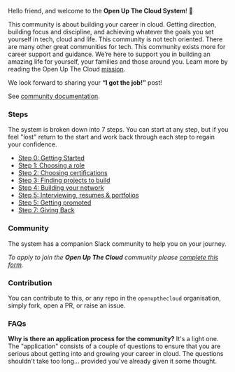 
Hello friend, and welcome to the **Open Up The Cloud System**! 👋

This community is about building your career in cloud. Getting direction, building focus and discipline, and achieving whatever the goals you set yourself in tech, cloud and life. This community is not tech oriented. There are many other great communities for tech. This community exists more for career support and guidance. We’re here to support you in building an amazing life for yourself, your families and those around you. Learn more by reading the Open Up The Cloud [mission](https://openupthecloud.com/mission).

We look forward to sharing your **“I got the job!”** post!

See [community documentation](https://openupthecloud.github.io/community/).

### Steps

The system is broken down into 7 steps. You can start at any step, but if you feel "lost" return to the start and work back through each step to regain your confidence. 

- [Step 0: Getting Started](https://openupthecloud.github.io/system/step-0-getting-started)
- [Step 1: Choosing a role](https://openupthecloud.github.io/system/step-1-roles)
- [Step 2: Choosing certifications](https://openupthecloud.github.io/system/step-2-certs)
- [Step 3: Finding projects to build](https://openupthecloud.github.io/system/step-3-projects)
- [Step 4: Building your network](https://openupthecloud.github.io/system/step-4-networking)
- [Step 5: Interviewing, resumes & portfolios](https://openupthecloud.github.io/system/step-5-interviews-resumes-portfolio)
- [Step 5: Getting promoted](https://openupthecloud.github.io/system/step-6-getting-promoted)
- [Step 7: Giving Back](https://openupthecloud.github.io/system/step-7-giving-back)

### Community

The system has a companion Slack community to help you on your journey.

*To apply to join the **Open Up The Cloud** community please [complete this form](https://openupthecloud.com/community).*


### Contribution

You can contribute to this, or any repo in the `openupthecloud` organisation, simply fork, open a PR, or raise an issue. 

### FAQs

**Why is there an application process for the community?** It's a light one. The "application" consists of a couple of questions to ensure that you are serious about getting into and growing your career in cloud. The questions shouldn't take too long... provided you've already given it some thought. 



